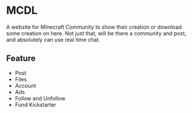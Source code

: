 # MCDL
A website for Minecraft Community to show their creation or download some creation on here. Not just that, will be there a community and post, and absolutely can use real time chat.

## Feature
- Post
- Files
- Account
- Ads
- Follow and Unfollow
- Fund Kickstarter

